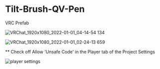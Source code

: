 # Tilt-Brush-QV-Pen
VRC Prefab

![VRChat_1920x1080_2022-01-01_04-14-54 134](https://user-images.githubusercontent.com/93958928/147859572-61e18e1d-3174-4406-9542-ff2374cc3d59.png)


![VRChat_1920x1080_2022-01-01_02-24-13 659](https://user-images.githubusercontent.com/93958928/147859577-f3d01a11-a4c2-4adf-ab95-df3d3eb74314.png)



 ** Check off Allow 'Unsafe Code' in the Player tab of the Project Settings

![player settings](https://user-images.githubusercontent.com/93958928/147859545-5fe32b22-21ef-440e-82a9-e13523fb6cbb.PNG)

